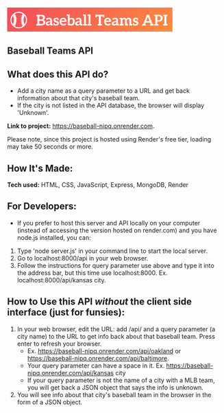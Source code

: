 ![alt text](https://github.com/annieclinton/baseball-teams/blob/main/baseballTeamsAPISmall.png)


## Baseball Teams API

## What does this API do?

- Add a city name as a query parameter to a URL and get back information about that city's baseball team. 
- If the city is not listed in the API database, the browser will display 'Unknown'. 

**Link to project:** https://baseball-nipq.onrender.com. 

Please note, since this project is hosted using Render's free tier, loading may take 50 seconds or more.

## How It's Made:

**Tech used:** HTML, CSS, JavaScript, Express, MongoDB, Render 

## For Developers:

- If you prefer to host this server and API locally on your computer (instead of accessing the version hosted on render.com) and you have node.js installed, you can:

1. Type 'node server.js' in your command line to start the local server. 
2. Go to localhost:8000/api in your web browser.
3. Follow the instructions for query parameter use above and type it into the address bar, but this time use localhost:8000. Ex. localhost:8000/api/kansas city.

## How to Use this API *without* the client side interface (just for funsies):

1. In your web browser, edit the URL: add /api/ and a query parameter (a city name) to the URL to get info back about that baseball team.  Press enter to refresh your browser.
    - Ex. https://baseball-nipq.onrender.com/api/oakland or https://baseball-nipq.onrender.com/api/baltimore.
    - Your query parameter can have a space in it. Ex. https://baseball-nipq.onrender.com/api/kansas city
    - If your query parameter is not the name of a city with a MLB team, you will get back a JSON object that says the info is unknown.
3.  You will see info about that city's baseball team in the browser in the form of a JSON object.



